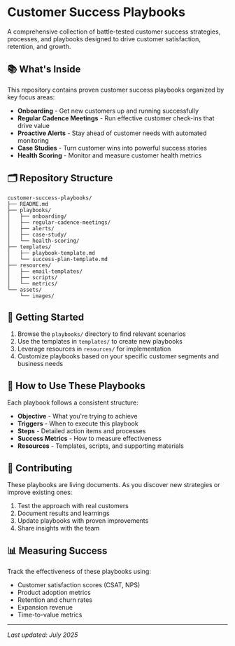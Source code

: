 # Customer Success Playbooks

A comprehensive collection of battle-tested customer success strategies, processes, and playbooks designed to drive customer satisfaction, retention, and growth.

## 📚 What's Inside

This repository contains proven customer success playbooks organized by key focus areas:

- **Onboarding** - Get new customers up and running successfully
- **Regular Cadence Meetings** - Run effective customer check-ins that drive value
- **Proactive Alerts** - Stay ahead of customer needs with automated monitoring
- **Case Studies** - Turn customer wins into powerful success stories
- **Health Scoring** - Monitor and measure customer health metrics

## 🗂️ Repository Structure

```
customer-success-playbooks/
├── README.md
├── playbooks/
│   ├── onboarding/
│   ├── regular-cadence-meetings/
│   ├── alerts/
│   ├── case-study/
│   └── health-scoring/
├── templates/
│   ├── playbook-template.md
│   └── success-plan-template.md
├── resources/
│   ├── email-templates/
│   ├── scripts/
│   └── metrics/
└── assets/
    └── images/
```

## 🚀 Getting Started

1. Browse the `playbooks/` directory to find relevant scenarios
2. Use the templates in `templates/` to create new playbooks
3. Leverage resources in `resources/` for implementation
4. Customize playbooks based on your specific customer segments and business needs

## 📖 How to Use These Playbooks

Each playbook follows a consistent structure:
- **Objective** - What you're trying to achieve
- **Triggers** - When to execute this playbook
- **Steps** - Detailed action items and processes
- **Success Metrics** - How to measure effectiveness
- **Resources** - Templates, scripts, and supporting materials

## 🤝 Contributing

These playbooks are living documents. As you discover new strategies or improve existing ones:
1. Test the approach with real customers
2. Document results and learnings
3. Update playbooks with proven improvements
4. Share insights with the team

## 📊 Measuring Success

Track the effectiveness of these playbooks using:
- Customer satisfaction scores (CSAT, NPS)
- Product adoption metrics
- Retention and churn rates
- Expansion revenue
- Time-to-value metrics

---

*Last updated: July 2025*